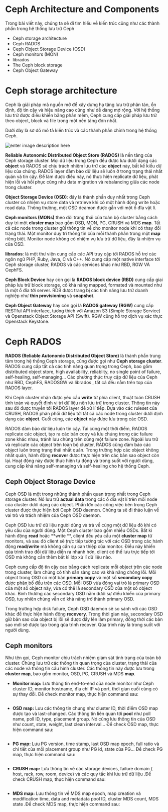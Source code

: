 # Ceph Architecture and Components
Trong bài viết này, chúng ta sẽ đi tìm hiểu về kiến trúc cũng như các thành phần trong hệ thống lưu trữ Ceph

 - Ceph storage architecture
 - Ceph RADOS
 - Ceph Object Storage Device (OSD)
 - Ceph monitors (MON)
 - librados
 - The Ceph block storage
 - Ceph Object Gateway

# Ceph storage architecture
Ceph là giải pháp mã nguồn mở để xây dựng hạ tâng lưu trữ phân tán, ổn định, độ tin cậy và hiệu năng cao cũng như dễ dàng mở rộng. Với hệ thống lưu trữ được điều khiển bằng phần mềm, Ceph cung cấp giải pháp lưu trữ theo object, block và file trong một nền tảng đơn nhất. 

Dưới đây là sơ đồ mô tả kiến trúc  và các thành phần chính trong hệ thống Ceph.

![enter image description here](http://i.imgur.com/yIvDY8M.png)

**Reliable Autonomic Distributed Object Store (RADOS)** là nền tảng của Ceph storage cluster. Mọi dữ liệu trong Ceph đều được lưu dưới dạng các **object** và RADOS sẽ chịu trách nhiệm lưu trữ các **object** này, bất kể kiểu dữ liệu của chúng. RADOS layer đảm bảo dữ liệu sẽ luôn ở trong trạng thái nhất quán và tin cậy. Để làm được điều này, nó thực hiện replicate dữ liệu, phát hiện lỗi và hồi phục cũng như data migration và rebalancing giữa các node trong cluster. 

**Object Storage Device (OSD)**: đây là thành phần duy nhất trong Ceph cluster có nhiệm vụ store data và retrieve khi có một hành động write hoặc read data. Thông thường, một OSD deamon được gắn với một ổ đĩa vật lí.

**Ceph monitors (MONs)** theo dõi trạng thái của toàn bộ cluster bằng cách duy trì một **cluster map** bao gồm OSD, MON, PG, CRUSH và MDS **map**. Tất cả các node trong cluster gửi thông tin về cho monitor node khi có thay đổi trạng thái. Một monitor duy trì thông tin của mỗi thành phần trong một **map** riêng biệt. Monitor node không có nhiệm vụ lưu trữ dữ liệu, đây là nhiệm vụ của OSD.

**librados**: là một thư viện cung cấp các API truy cập tới RADOS hỗ trợ các ngôn ngữ PHP, Ruby, Java, C và C++. Nó cung cấp một native interface tới Ceph storage cluster, RADOS và các services khác như RBD, RGW VÀ CephFS. 

**Ceph Block Device** hay còn gọi là **RADOS block device (RBD)** cung cấp giai pháp lưu trữ block storage, có khả năng mapped, formated và mounted như là một ổ đĩa tới server. RDB được trang bị các tính năng lưu trữ doanh nghiệp như **thin provisioning** và **snapshot**.

**Ceph Object Gateway** hay còn gọi là **RADOS gateway (RGW)** cung cấp RESTful API interface, tương thích với Amazon S3 (Simple Storage Service) và Openstack Object Storage API (Swift). RGW cũng hỗ trợ dịch vụ xác thực Openstack Keystone.

# Ceph RADOS
**RADOS (Reliable Autonomic Distributed Object Store)** là thành phần trung tâm trong hệ thống Ceph storage, cũng được gọi như **Ceph storage cluster**. RADOS cung cấp tất cả các tính năng quan trọng trong Ceph, bao gồm distributed object store, high availability, reliablity, no single point of failure, self-healing, self-managing... Các phương thức truy cập dữ liệu của Ceph như RBD, CephFS, RADOSGW và librados , tất cả đều nằm trên top của RADOS layer.

Khi Ceph cluster nhận được yêu cầu **write** từ phía client, thuật toán CRUSH tính toán và quyết định vị trí dữ liệu nên lưu trữ trong cluster. Thông tin này sau đó được truyền tới RADOS layer để xử lí tiếp. Dựa vào các ruleset của CRUSH, RADOS phân phối dữ liệu tới tất cả các node trong cluster dưới định dạng các **object**. Cuối cùng, các **object** này được lưu trong các OSD.

RADOS đảm bảo dữ liệu luôn tin cậy. Tại cùng một thời điểm, RADOS replicate các object, tạo ra các bản copy và lưu chúng trong các failure zone khác nhau, tránh lưu chúng trên cùng một failure zone. Ngoài lưu trữ và replicate các object trên toàn bộ cluster, RADOS cũng đảm bảo các object luôn trong trạng thái nhất quán. Trong trường hợp các object không nhất quán, hành động **recover** được thực hiện trên các bản sao object còn lại. Hoạt động này được thực hiện tự động và trong suốt với người dùng, cung cấp khả năng self-managing và self-healing cho hệ thống Ceph. 

## Ceph Object Storage Device
Ceph OSD là một trong những thành phần quan trọng nhất trong Ceph storage cluster. Nó lưu trữ **actual data** trong các ổ đĩa vật lí trên mỗi node của cluster dưới dạng các object. Phần lớn các công việc bên trọng Cẹph cluster được thực hiện bới Ceph OSD daemon. Chúng ta sẽ đi thảo luận về vai trò và trách nhiệm của Ceph OSD daemon.

Ceph OSD lưu trữ dữ liệu người dùng và trả về cùng một dữ liệu đó khi có yêu cầu của người dùng. Một Ceph cluster bao gồm nhiều OSDs.  Bất kì hành động **read** hoặc **write **, client đều yêu cầu một **cluster map** từ monitors, và sau đó client sẽ trực tiếp tương tác với các OSD trong các hành động **read/write** mà không cần sự can thiệp của monitor. Điều này khiến qúa trình trao đổi dữ liệu diễn ra nhanh hơn, client có thế lưu trực tiếp tới OSD mà không cần thêm bất kì lớp xử lí dữ liệu nào.

Ceph cung cấp độ tin cậy cao bằng cách replicate mỗi object trên các node trong cluster, làm chúng có tính sẵn sàng cao và khả năng chống lỗi. Mỗi object trong OSD có một bản **primary copy** và một số **secondary copy** được phân bố đều trên các OSD. Mỗi OSD vừa đóng vai trò là primary OSD của một số object này, vừa có thể là secondary OSD của một số object khác. Bình thường các secondary OSD nằm dưới sự điều khiển của primary OSD, tuy nhiên chúng vẫn có khả năng trở thành primary OSD.

Trong trường hợp disk failure, Ceph OSD daemon sẽ so sánh với các OSD khác để thực hiện hành động **recovery**. Trong thời gian này, secondary OSD giữ bản sao của object bị lỗi sẽ được đẩy lên làm primary, đồng thời các bản sao mới sẽ được tạo trong qúa trình recover. Qúa trình này là trong suốt với người dùng.

## Ceph monitors
Như tên gọi, Ceph monitor chịu trách nhiệm giám sát tình trạng của toàn bộ cluster. Chúng lưu trữ các thông tin quan trọng của cluster, trạng thái của các node và thông tin cấu hình cluster. Các thông tin này được lưu trong **cluster map**, bao gồm monitor, OSD, PG, CRUSH và MDS **map**. 

 - **Monitor map:** Lưu thông tin end-to-end của node monitor như Ceph cluster ID, monitor hostname, địa chỉ IP và port, thời gian cuối cùng có sự thay đổi. Để check monitor map, thực hiện command sau:
	```# ceph mon dump
	```
 - **OSD map:** Lưu các thông tin chung như cluster ID, thời điểm OSD map được tạo và last-changed. Các thông tin liên quan tới **pool** như poll name, poll ID, type, placement group. Nó cũng lưu thông tin của OSD như count, state, weight, last clean interval... Để check OSD map, thực hiện command sau:
    ```# ceph osd dump
	```
 - **PG map:** Lưu PG version, time stamp, last OSD map epoch, full ratio và chi tiết của mỗi placement group như PG id, state của PG... Để check PG map, thực hiện command sau:
	```# ceph pg dump
	```
 - **CRUSH map:** Lưu thông tin về các storage devices, failure domain ( host, rack, row, room, device) và các quy tắc khi lưu trữ dữ liệu .Để check CRUSH  map, thực hiện command sau:
	```# ceph osd crush dump
	```
 - **MDS map:** Lưu thông tin về MDS map epoch, map creation và modification time, data and metadata pool ID, cluster MDS count, MDS state .Để check MDS map, thực hiện command sau:
    ```# ceph mds dump
	```
	